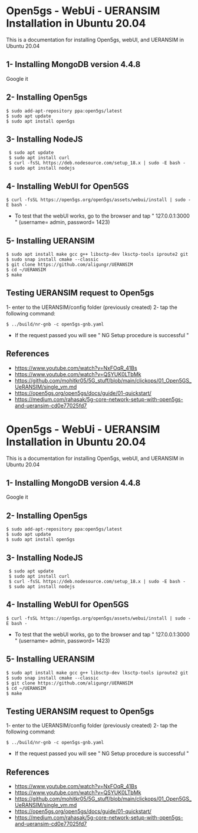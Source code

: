 
# Open5gs - WebUi - UERANSIM Installation in Ubuntu 20.04

This is a documentation for installing Open5gs, webUI, and UERANSIM in Ubuntu 20.04

## 1- Installing MongoDB version 4.4.8

Google it 

## 2- Installing Open5gs

```
$ sudo add-apt-repository ppa:open5gs/latest
$ sudo apt update
$ sudo apt install open5gs

```


## 3- Installing NodeJS

```
 $ sudo apt update
 $ sudo apt install curl
 $ curl -fsSL https://deb.nodesource.com/setup_18.x | sudo -E bash -
 $ sudo apt install nodejs

```


## 4- Installing WebUI for Open5GS

```
$ curl -fsSL https://open5gs.org/open5gs/assets/webui/install | sudo -E bash -
```

- To test that the webUI works, go to the browser and tap " 127.0.0.1:3000 " (username= admin, password= 1423)


## 5- Installing UERANSIM

```
$ sudo apt install make gcc g++ libsctp-dev lksctp-tools iproute2 git
$ sudo snap install cmake --classic
$ git clone https://github.com/aligungr/UERANSIM
$ cd ~/UERANSIM
$ make
```


## Testing UERANSIM request to Open5gs

1- enter to the UERANSIM/config folder (previously created)
2- tap the following command:

```
$ ../build/nr-gnb -c open5gs-gnb.yaml
```

- If the request passed you will see " NG Setup procedure is successful "




## References
- https://www.youtube.com/watch?v=NxFOqR_41Bs
- https://www.youtube.com/watch?v=QSYUK0LTbMk
- https://github.com/mohitkr05/5G_stuff/blob/main/clickops/01_Open5GS_UeRANSIM/single_vm.md
- https://open5gs.org/open5gs/docs/guide/01-quickstart/
- https://medium.com/rahasak/5g-core-network-setup-with-open5gs-and-ueransim-cd0e77025fd7
# Open5gs - WebUi - UERANSIM Installation in Ubuntu 20.04

This is a documentation for installing Open5gs, webUI, and UERANSIM in Ubuntu 20.04

## 1- Installing MongoDB version 4.4.8

Google it 

## 2- Installing Open5gs

```
$ sudo add-apt-repository ppa:open5gs/latest
$ sudo apt update
$ sudo apt install open5gs

```


## 3- Installing NodeJS

```
 $ sudo apt update
 $ sudo apt install curl
 $ curl -fsSL https://deb.nodesource.com/setup_18.x | sudo -E bash -
 $ sudo apt install nodejs

```


## 4- Installing WebUI for Open5GS

```
$ curl -fsSL https://open5gs.org/open5gs/assets/webui/install | sudo -E bash -
```

- To test that the webUI works, go to the browser and tap " 127.0.0.1:3000 " (username= admin, password= 1423)


## 5- Installing UERANSIM

```
$ sudo apt install make gcc g++ libsctp-dev lksctp-tools iproute2 git
$ sudo snap install cmake --classic
$ git clone https://github.com/aligungr/UERANSIM
$ cd ~/UERANSIM
$ make
```


## Testing UERANSIM request to Open5gs

1- enter to the UERANSIM/config folder (previously created)
2- tap the following command:

```
$ ../build/nr-gnb -c open5gs-gnb.yaml
```

- If the request passed you will see " NG Setup procedure is successful "




## References
- https://www.youtube.com/watch?v=NxFOqR_41Bs
- https://www.youtube.com/watch?v=QSYUK0LTbMk
- https://github.com/mohitkr05/5G_stuff/blob/main/clickops/01_Open5GS_UeRANSIM/single_vm.md
- https://open5gs.org/open5gs/docs/guide/01-quickstart/
- https://medium.com/rahasak/5g-core-network-setup-with-open5gs-and-ueransim-cd0e77025fd7

